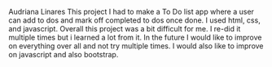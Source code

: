 Audriana Linares
This project I had to make a To Do list app where a user can add to dos and mark off completed to dos once done.
I used html, css, and javascript.
Overall this project was a bit difficult for me. I re-did it multiple times but i learned a lot from it.
In the future I would like to improve on everything over all and not try multiple times. I would also like to improve on javascript and also bootstrap.
